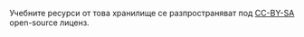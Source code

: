 Учебните ресурси от това хранилище се разпространяват под [CC-BY-SA](https://creativecommons.org/licenses/by-sa/4.0/) open-source лиценз.
